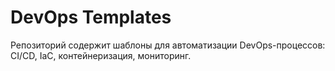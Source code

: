 # DevOps Templates

Репозиторий содержит шаблоны для автоматизации DevOps-процессов: CI/CD, IaC, контейнеризация, мониторинг.
